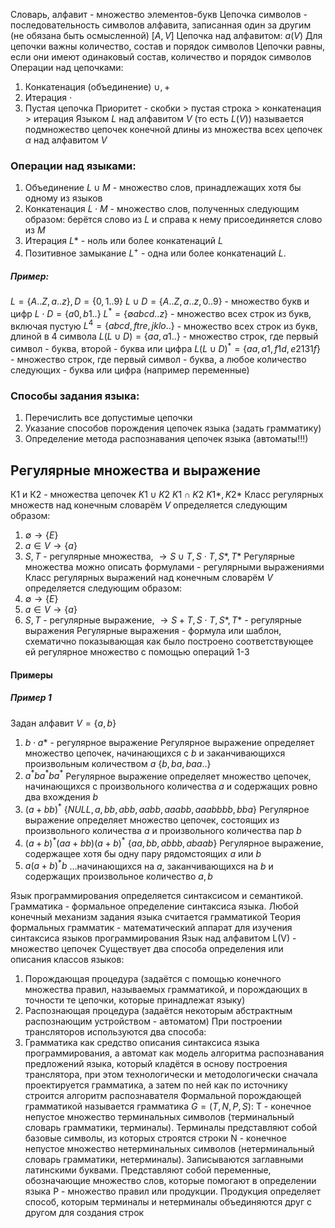 Словарь, алфавит - множество элементов-букв
Цепочка символов - последовательность символов алфавита, записанная один за другим (не обязана быть осмысленной) \[$A, V$\]
Цепочка над алфавитом: $a(V)$
Для цепочки важны количество, состав и порядок символов
Цепочки равны, если они имеют одинаковый состав, количество и порядок символов
Операции над цепочками:
1. Конкатенация (объединение) $\cup{},+$
2. Итерация $\cdot{}$ 
3. Пустая цепочка
Приоритет - скобки > пустая строка > конкатенация > итерация
Языком $L$ над алфавитом $V$ (то есть $L(V)$) называется подмножество цепочек конечной длины из множества всех цепочек $\alpha$ над алфавитом $V$
### Операции над языками:
1. Объединение $L\cup{M}$ - множество слов, принадлежащих хотя бы одному из языков
2. Конкатенация $L\cdot{M}$ - множество слов, полученных следующим образом: берётся слово из $L$ и справа к нему присоединяется слово из $M$
3. Итерация $L*$ - ноль или более конкатенаций $L$
4. Позитивное замыкание $L^{+}$ - одна или более конкатенаций $L$. 
##### Пример:
$L=\{A..Z,a..z\},D=\{0,1..9\}$
$L\cup{D}=\{A..Z,a..z,0..9\}$ - множество букв и цифр
$L\cdot{D}=\{a0,b1..\}$
$L^{*}=\{\emptyset{}abcd..z\}$ - множество всех строк из букв, включая пустую
$L^{4}=\{abcd,ftre,jklo..\}$ - множество всех строк из букв, длиной в 4 символа
$L(L\cup{D})=\{aa,a1..\}$ - множество строк, где первый символ - буква, второй - буква или цифра
$L(L\cup{D})^{*}=\{aa,a1,f1d,e2131f\}$ - множество строк, где первый символ - буква, а любое количество следующих - буква или цифра (например переменные)

### Способы задания языка:
1. Перечислить все допустимые цепочки
2. Указание способов порождения цепочек языка (задать грамматику)
3. Определение метода распознавания цепочек языка (автоматы!!!)

## Регулярные множества и выражение
К1 и К2 - множества цепочек
$K1 \cup{} K2$
$K1 \cap{} K2$
$K1*, K2*$
Класс регулярных множеств над конечным словарём $V$ определяется следующим образом: 
1. $\emptyset{}\rightarrow{\{E\}}$ 
2. $a\in{V}\rightarrow{\{a\}}$ 
3. $S,T$ - регулярные множества, $\rightarrow{S\cup{T},S\cdot{T},S*,T*}$
Регулярные множества можно описать формулами - регулярными выражениями
Класс регулярных выражений над конечным словарём $V$ определяется следующим образом:
1. $\emptyset{}\rightarrow{\{E\}}$ 
2. $a\in{V}\rightarrow{\{a\}}$ 
3. $S,T$ - регулярные выражение, $\rightarrow{S+{T},S\cdot{T},S*,T*}$ - регулярные выражения
Регулярные выражения - формула или шаблон, схематично показывающая как было построено соответствующее ей регулярное множество с помощью операций 1-3
#### Примеры
##### Пример 1
Задан алфавит $V=\{a,b\}$
1) $b\cdot{}a*$ - регулярное выражение
Регулярное выражение определяет множество цепочек, начинающихся с $b$ и заканчивающихся произвольным количеством $a$
$\{b,ba,baa..\}$
2) $a^{*}ba^{*}ba^{*}$
Регулярное выражение определяет множество цепочек, начинающихся с произвольного количества $a$ и содержащих ровно два вхождения $b$
3) $(a+bb)^{*}$
$\{NULL, a, bb, abb, aabb, aaabb, aaabbbb, bba\}$
Регулярное выражение определяет множество цепочек, состоящих из произвольного количества $a$ и произвольного количества пар $b$
4) $(a+b)^{*}(aa+bb)(a+b)^{*}$
$\{aa,bb,abbb, abaab\}$
Регулярное выражение, содержащее хотя бы одну пару рядомстоящих $a$ или $b$
5) $a(a+b)^{*}b$
...начинающихся на $a$, заканчивающихся на $b$ и содержащих произвольное количество $a,b$

Язык программирования определяется синтаксисом и семантикой.
Грамматика - формальное определение синтаксиса языка. Любой конечный механизм задания языка считается грамматикой
Теория формальных грамматик - математический аппарат для изучения синтаксиса языков программирования
Язык над алфавитом L(V) - множество цепочек
Существует два способа определения или описания классов языков:
1. Порождающая процедура (задаётся с помощью конечного множества правил, называемых грамматикой, и порождающих в точности те цепочки, которые принадлежат языку)
2. Распознающая процедура (задаётся некоторым абстрактным распознающим устройством - автоматом)
При построении трансляторов используются два способа:
1. Грамматика как средство описания синтаксиса языка программирования, а автомат как модель алгоритма распознавания предложений языка, который кладётся в основу построения транслятора, при этом технологически и методологически сначала проектируется грамматика, а затем по ней как по источнику строится алгоритм распознавателя
Формальной порождающей грамматикой называется грамматика $G=(T,N,P,S)$:
T - конечное непустое множество терминальных символов (терминальный словарь грамматики, терминалы). Терминалы представляют собой базовые символы, из которых строятся строки
N - конечное непустое множество нетерминальных символов (нетерминальный словарь грамматики, нетерминалы). Записываются заглавными латинскими буквами. Представляют собой переменные, обозначающие множество слов, которые помогают в определении языка
P - множество правил или продукции. Продукция определяет способ, которым терминалы и нетерминалы объединяются друг с другом для создания строк